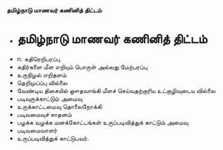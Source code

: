 **தமிழ்நாடு மாணவர் கணினித் திட்டம்**
- # தமிழ்நாடு மாணவர் கணினித் திட்டம்
- n. கதிரெறிபரப்பு
- கதிர்களை மீள எறியும் பொருள் அல்லது மேற்பரப்பு
- உருநிழல் எறிதளம்
- தெறிமுப்ப்பு வில்லை
- வேண்டிய திசையில் ஔதவாங்கி மீளச் செய்வதற்குரிய உட்குழிவுடைய வில்லை
- படிவுருக்காட்டும் அமைவு
- உருக்காட்டமைவு தொலைநோக்கி
- படிவமைவுச் சாதனம்
- பழக்க வழக்க மனக்கோட்டங்கள் உருப்படிவித்துக் காட்டும் அமைவு
- படிவமைவாளர்
- உருப்படிவித்துக் காட்டுபவர்.

